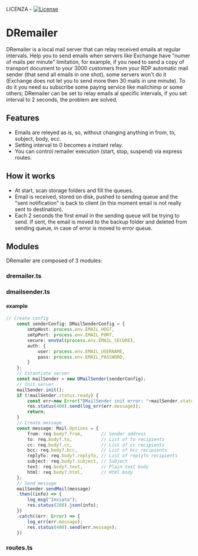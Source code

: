 LICENZA - [![License](https://img.shields.io/github/license/italia/bootstrap-italia.svg)](https://github.com/italia/bootstrap-italia/blob/master/LICENSE)

# DRemailer
DRemailer is a local mail server that can relay received emails at regular intervals.
Help you to send emails when servers like Exchange have "numer of mails per minute" limitation, for example, if you need to send a copy of transport document to your 3000 customers from your RDP automatic mail sender (that send all emails in one shot), some servers won't do it (Exchange does not let you to send more then 30 mails in une minute). To do it you need su subscribe some paying service like mailchimp or some others; DRemailer can be set to relay emails al specific intervals, if you set interval to 2 seconds, the problem are solved.

## Features
- Emails are releyed as is, so, without changing anything in from, to, subject, body, ecc.
- Setting interval to 0 becomes a instant relay.
- You can control remailer execution (start, stop, suspend) via express routes.

## How it works
- At start, scan storage folders and fill the queues.
- Email is received, stored on disk, pushed to sending queue and the "sent notification" is back to client (in this moment email is not really sent to destination).
- Each 2 seconds the first email in the sending queue will be trying to send. If sent, the email is moved to the backup folder and deleted from sending queue, in case of error is moved to error queue.

## Modules
DRemailer are composed of 3 modules:

### dremailer.ts

### dmailsender.ts

#### example
``` ts
// Create config
    const senderConfig: DMailSenderConfig = {
        smtpHost: process.env.EMAIL_HOST,
        smtpPort: process.env.EMAIL_PORT,
        secure: envVal(process.env.EMAIL_SECURE),
        auth: {
            user: process.env.EMAIL_USERNAME,
            pass: process.env.EMAIL_PASSWORD,
        }
    };
    // Istantiate server
    const mailSender = new DMailSender(senderConfig);
    // Init server
    mailSender.init();
    if (!mailSender.status.ready) {
        const err=new Error("DMailSender init error: "+mailSender.status.message);
        res.status(400).send(log_err(err.message));
        return;
    }
    // Create message
    const message: Mail.Options = {
        from: req.body?.from,       // Sender address
        to: req.body?.to,           // List of to recipients
        cc: req.body?.cc,           // List of cc recipients
        bcc: req.body?.bcc,         // List of bcc recipients
        replyTo: req.body?.replyTo, // List of replyTo recipients
        subject: req.body?.subject, // Subject
        text: req.body?.text,       // Plain text body
        html: req.body?.html,       // Html body
    };
    // Send message
    mailSender.sendMail(message)
    .then((info) => {
        log_msg("Inviata");
        res.status(200).json(info);
    })
    .catch((err: Error) => {
        log_err(err.message);
        res.status(400).send(err.message);
    })
```

### routes.ts
